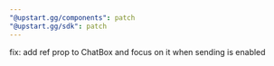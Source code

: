 ```yaml
---
"@upstart.gg/components": patch
"@upstart.gg/sdk": patch
---
```


fix: add ref prop to ChatBox and focus on it when sending is enabled
